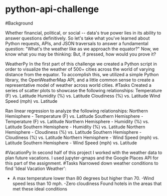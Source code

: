 # python-api-challenge
#Background

Whether financial, political, or social -- data's true power lies in its ability to answer questions definitively. So let's take what you've learned about Python requests, APIs, and JSON traversals to answer a fundamental question: "What's the weather like as we approach the equator?"
Now, we know what you may be thinking: But, if pressed, how would you prove it?

WeatherPy
In the first part of this challenge we created  a Python script in order to visualize the weather of 500+ cities across the world of varying distance from the equator. To accomplish this, we utilized a simple Python library, the OpenWeatherMap API, and a little common sense to create a representative model of weather across world cities.
#Tasks
Created a series of scatter plots to showcase the following relationships:
Temperature (F) vs. Latitude
Humidity (%) vs. Latitude
Cloudiness (%) vs. Latitude
Wind Speed (mph) vs. Latitude

Ran linear regression to analyze the following relationships:
Northern Hemisphere - Temperature (F) vs. Latitude
Southern Hemisphere - Temperature (F) vs. Latitude
Northern Hemisphere - Humidity (%) vs. Latitude
Southern Hemisphere - Humidity (%) vs. Latitude
Northern Hemisphere - Cloudiness (%) vs. Latitude
Southern Hemisphere - Cloudiness (%) vs. Latitude
Northern Hemisphere - Wind Speed (mph) vs. Latitude
Southern Hemisphere - Wind Speed (mph) vs. Latitude

#VacationPy
In second half of this project I worked with the weather data to plan future vacations. I used jupyter-gmaps and the Google Places API for this part of the assignment.
#Tasks
Narrowed down weather conditions to find 'Ideal Vacation Weather':
- A max temperature lower than 80 degrees but higher than 70.
-Wind speed less than 10 mph.
-Zero cloudiness
Found hotels in the areas that met these ideal conditions 
